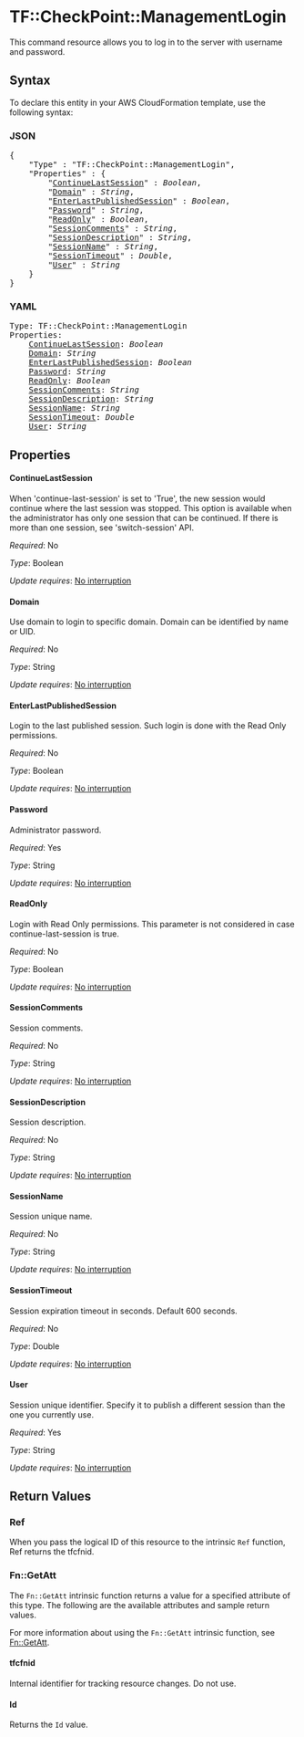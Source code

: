 # TF::CheckPoint::ManagementLogin

This command resource allows you to log in to the server with username and password.

## Syntax

To declare this entity in your AWS CloudFormation template, use the following syntax:

### JSON

<pre>
{
    "Type" : "TF::CheckPoint::ManagementLogin",
    "Properties" : {
        "<a href="#continuelastsession" title="ContinueLastSession">ContinueLastSession</a>" : <i>Boolean</i>,
        "<a href="#domain" title="Domain">Domain</a>" : <i>String</i>,
        "<a href="#enterlastpublishedsession" title="EnterLastPublishedSession">EnterLastPublishedSession</a>" : <i>Boolean</i>,
        "<a href="#password" title="Password">Password</a>" : <i>String</i>,
        "<a href="#readonly" title="ReadOnly">ReadOnly</a>" : <i>Boolean</i>,
        "<a href="#sessioncomments" title="SessionComments">SessionComments</a>" : <i>String</i>,
        "<a href="#sessiondescription" title="SessionDescription">SessionDescription</a>" : <i>String</i>,
        "<a href="#sessionname" title="SessionName">SessionName</a>" : <i>String</i>,
        "<a href="#sessiontimeout" title="SessionTimeout">SessionTimeout</a>" : <i>Double</i>,
        "<a href="#user" title="User">User</a>" : <i>String</i>
    }
}
</pre>

### YAML

<pre>
Type: TF::CheckPoint::ManagementLogin
Properties:
    <a href="#continuelastsession" title="ContinueLastSession">ContinueLastSession</a>: <i>Boolean</i>
    <a href="#domain" title="Domain">Domain</a>: <i>String</i>
    <a href="#enterlastpublishedsession" title="EnterLastPublishedSession">EnterLastPublishedSession</a>: <i>Boolean</i>
    <a href="#password" title="Password">Password</a>: <i>String</i>
    <a href="#readonly" title="ReadOnly">ReadOnly</a>: <i>Boolean</i>
    <a href="#sessioncomments" title="SessionComments">SessionComments</a>: <i>String</i>
    <a href="#sessiondescription" title="SessionDescription">SessionDescription</a>: <i>String</i>
    <a href="#sessionname" title="SessionName">SessionName</a>: <i>String</i>
    <a href="#sessiontimeout" title="SessionTimeout">SessionTimeout</a>: <i>Double</i>
    <a href="#user" title="User">User</a>: <i>String</i>
</pre>

## Properties

#### ContinueLastSession

When 'continue-last-session' is set to 'True', the new session would continue where the last session was stopped. This option is available when the administrator has only one session that can be continued. If there is more than one session, see 'switch-session' API.

_Required_: No

_Type_: Boolean

_Update requires_: [No interruption](https://docs.aws.amazon.com/AWSCloudFormation/latest/UserGuide/using-cfn-updating-stacks-update-behaviors.html#update-no-interrupt)

#### Domain

Use domain to login to specific domain. Domain can be identified by name or UID.

_Required_: No

_Type_: String

_Update requires_: [No interruption](https://docs.aws.amazon.com/AWSCloudFormation/latest/UserGuide/using-cfn-updating-stacks-update-behaviors.html#update-no-interrupt)

#### EnterLastPublishedSession

Login to the last published session. Such login is done with the Read Only permissions.

_Required_: No

_Type_: Boolean

_Update requires_: [No interruption](https://docs.aws.amazon.com/AWSCloudFormation/latest/UserGuide/using-cfn-updating-stacks-update-behaviors.html#update-no-interrupt)

#### Password

Administrator password.

_Required_: Yes

_Type_: String

_Update requires_: [No interruption](https://docs.aws.amazon.com/AWSCloudFormation/latest/UserGuide/using-cfn-updating-stacks-update-behaviors.html#update-no-interrupt)

#### ReadOnly

Login with Read Only permissions. This parameter is not considered in case continue-last-session is true.

_Required_: No

_Type_: Boolean

_Update requires_: [No interruption](https://docs.aws.amazon.com/AWSCloudFormation/latest/UserGuide/using-cfn-updating-stacks-update-behaviors.html#update-no-interrupt)

#### SessionComments

Session comments.

_Required_: No

_Type_: String

_Update requires_: [No interruption](https://docs.aws.amazon.com/AWSCloudFormation/latest/UserGuide/using-cfn-updating-stacks-update-behaviors.html#update-no-interrupt)

#### SessionDescription

Session description.

_Required_: No

_Type_: String

_Update requires_: [No interruption](https://docs.aws.amazon.com/AWSCloudFormation/latest/UserGuide/using-cfn-updating-stacks-update-behaviors.html#update-no-interrupt)

#### SessionName

Session unique name.

_Required_: No

_Type_: String

_Update requires_: [No interruption](https://docs.aws.amazon.com/AWSCloudFormation/latest/UserGuide/using-cfn-updating-stacks-update-behaviors.html#update-no-interrupt)

#### SessionTimeout

Session expiration timeout in seconds. Default 600 seconds.

_Required_: No

_Type_: Double

_Update requires_: [No interruption](https://docs.aws.amazon.com/AWSCloudFormation/latest/UserGuide/using-cfn-updating-stacks-update-behaviors.html#update-no-interrupt)

#### User

Session unique identifier. Specify it to publish a different session than the one you currently use.

_Required_: Yes

_Type_: String

_Update requires_: [No interruption](https://docs.aws.amazon.com/AWSCloudFormation/latest/UserGuide/using-cfn-updating-stacks-update-behaviors.html#update-no-interrupt)

## Return Values

### Ref

When you pass the logical ID of this resource to the intrinsic `Ref` function, Ref returns the tfcfnid.

### Fn::GetAtt

The `Fn::GetAtt` intrinsic function returns a value for a specified attribute of this type. The following are the available attributes and sample return values.

For more information about using the `Fn::GetAtt` intrinsic function, see [Fn::GetAtt](https://docs.aws.amazon.com/AWSCloudFormation/latest/UserGuide/intrinsic-function-reference-getatt.html).

#### tfcfnid

Internal identifier for tracking resource changes. Do not use.

#### Id

Returns the <code>Id</code> value.

